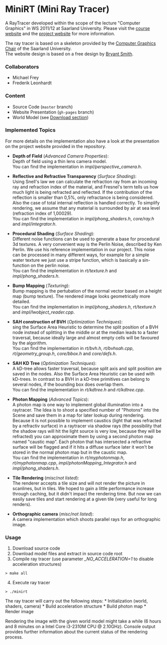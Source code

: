 # MiniRT (Mini Ray Tracer)

A RayTracer developed within the scope of the lecture "Computer Graphics" in WS 2011/12 at Saarland University.
Please visit the [course website](https://graphics.cg.uni-saarland.de/courses/winter-term-201112/ws1112-cg1000/) and the [project website](https://fkleon.github.io/cg2011/) for more information.

The ray tracer is based on a skeleton provided by the [Computer Graphics Chair](https://graphics.cg.uni-saarland.de) of the Saarland University.  
The website design is based on a free design by [Bryant Smith](http://bryantsmith.com).

### Collaborators

* Michael Frey
* Frederik Leonhardt

### Content

* Source Code (`master` branch)
* Website Presentation (`gh-pages` branch)
* World Model (see [Download section](https://github.com/fkleon/cg2011/downloads))

### Implemented Topics

For more details on the implementation also have a look at the presentation on the project website provided in the repository.

* __Depth of Field__ (*Advanced Camera Properties*):  
Depth of field using a thin lens camera model.  
You can find the implementation in *impl/perspective_camera.h*.

* __Reflective and Refractive Transparency__ (*Surface Shading*):  
Using Snell's law we can calculate the refraction ray from an incoming ray and refraction index of the material, and Fresnel's term tells us how much light is being refracted and reflected. If the contribution of the reflection is smaller than 0,5%, only refractance is being considered. Also the case of total internal reflection is handled correctly. To simplify rendering, we assume that any material is surrounded by air at sea level (refraction index of 1,00029).  
You can find the implementation in *impl/phong_shaders.h*, *core/ray.h* and *impl/integrator.h*.

* __Procedural Shading__ (*Surface Shading*):  
Different noise functions can be used to generate a base for procedural 3d textures. A very convenient way is the Perlin Noise, described by Ken Perlin. We use his reference implementation in our project. This noise can be processed in many different ways, for example for a simple water texture we just use a stripe function, which is basically a sin-function on the perlin noise.  
You can find the implementation in *rt/texture.h* and *impl/phong_shaders.h*.

* __Bump Mapping__ (*Texturing*):  
Bump mapping is the pertubation of the normal vector based on a height map (bump texture). The rendered image looks geometrically more detailed.  
You can find the implementation in *impl/phong_shaders.h*, *rt/texture.h* and *impl/lwobject_reader.cpp*.

* __SAH construction of BVH__ (*Optimization Techniques*):  
sing the Surface Area Heuristic to determine the split position of a BVH node instead of splitting in the middle or at the median leads to a faster traversal, because ideally large and almost empty cells will be favoured by the algorithm.  
You can find the implementation in *rt/bvh.h*, *rt/bvhsah.cpp*, *rt/geometry_group.h*, *core/bbox.h* and *core/defs.h*.

* __SAH KD Tree__ (*Optimization Techniques*):  
A kD-tree allows faster traversal, because split axis and split position are saved in the nodes. Also the Surface Area Heuristic can be used with kD-trees. In contrast to a BVH in a kD-tree primitives can belong to several nodes, if the bounding box does overlap them.  
You can find the implementation in *rt/kdtree.h* and *rt/kdtree.cpp*.

* __Photon Mapping__ (*Advanced Topics*):  
A photon map is one way to implement global illumination into a raytracer. The Idea is to shoot a specified number of "Photons" into the Scene and save them in a map for later lookup during rendering. Because it is not possible to implement caustics (light that was refracted by a refractiv surface) in a raytracer via shadow rays (the possibility that the shadow rays will hit the light source is very low, because they will be refracted) you can approximate them by using a second photon map named "caustic map". Each photon that has intersected a refractive surface will be flagged and if it hits a diffuse surface later it won't be stored in the normal photon map but in the caustic map.  
You can find the implementation in *rt/myphotonmap.h*, *rt/myphotonmap.cpp*, *impl/photonMapping_Integrator.h* and *impl/phong_shaders.h*.

* __Tile Rendering__ (*misc*/*not listed*):  
The renderer accepts a tile size and will not render the picture in scanlines, but in tiles. We hoped to gain a little performance increase through caching, but it didn't impact the rendering time. But now we can easily save tiles and start rendering at a given tile (very useful for long renders).

* __Orthographic camera__ (*misc*/*not listed*):  
A camera implementation which shoots parallel rays for an orthographic image.

### Usage

1. Download source code
2. Download model files and extract in source code root
3. Compile ray tracer (use parameter *_NO_ACCELERATION=1* to disable acceleration structures)  
<pre><code>> make all</pre></code>
4. Execute ray tracer  
<pre><code>> ./minirt</pre></code>
The ray tracer will carry out the following steps:
    * Initialization (world, shaders, camera)
    * Build acceleration structure
    * Build photon map
    * Render image

Rendering the image with the given world model might take a while (6 hours and 8 minutes on a Intel Core i3-2310M CPU @ 2.10GHz). Console output provides further information about the current status of the rendering process.
